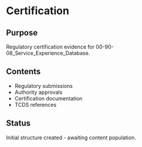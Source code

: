 # Certification

## Purpose
Regulatory certification evidence for 00-90-08_Service_Experience_Database.

## Contents
- Regulatory submissions
- Authority approvals
- Certification documentation
- TCDS references

## Status
Initial structure created - awaiting content population.
